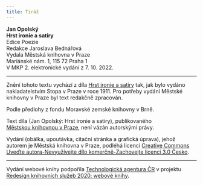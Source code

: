 ```yaml
---
title: Tiráž
---
```


**Jan Opolský    
Hrst ironie a satiry**  
Edice Poezie  
Redakce Jaroslava Bednářová  
Vydala Městská knihovna v Praze  
Mariánské nám. 1, 115 72 Praha 1  
V MKP 2. elektronické vydání z 7. 10. 2022.

***

Znění tohoto textu vychází z díla [Hrst ironie a satiry](https://search.mlp.cz/cz/titul/hrst-ironie-a-satiry/141890/#/getPodobneTituly=deskriptory-eq:97604239-amp:key-eq:141890) tak, jak bylo vydáno nakladatelstvím Stopa v Praze v roce 1911. Pro potřeby vydání Městské knihovny v Praze byl text redakčně zpracován.

Podle předlohy z fondu Moravské zemské knihovny v Brně.

Text díla (Jan Opolský: Hrst ironie a satiry), publikovaného [Městskou knihovnou v Praze](https://www.mlp.cz/cz/), není vázán autorskými právy.

Vydání (obálka, upoutávka, citační stránka a grafická úprava), jehož autorem je Městská knihovna v Praze, podléhá licenci [Creative Commons Uveďte autora-Nevyužívejte dílo komerčně-Zachovejte licenci 3.0 Česko](https://creativecommons.org/licenses/by-nc-sa/3.0/cz/).


***

Vydání webové knihy podpořila [Technologická agentura ČR](https://www.tacr.cz/) v projektu [Redesign knihovních služeb 2020: webové knihy](https://starfos.tacr.cz/cs/project/TL04000391).